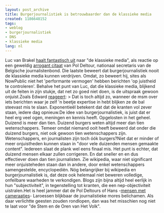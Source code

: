 ```yaml
---
layout: post_archive
title: Burgerjournalistiek is betrouwbaarder dan de klassieke media
created: 1186648152
tags:
- weblog
- burgerjournalistiek
- DNS
- klassieke media
lang: nl
---
```

Luc van Brakel  [haalt fantastisch uit](http://lvb.net/item/5103) naar "de klassieke media", als reactie op een geweldig [arrogant citaat](http://www.standaard.be/partners/index.asp?articleID=211FLL4N) van Pol Deltour, nationaal secretaris van de Belgische journalistenbond. Die laatste beweert dat burgerjournalistiek nooit de klassieke media kunnen verdrijven. Omdat, zo beweert hij, sites als NowPublic niet het 'performante vermogen' hebben berichten 'op juistheid te controleren'. Behalve het punt van Luc, dat die klassieke media, blijkend uit de feiten in zijn stukje, dat net zo goed niet doen, is de uitspraak gewoon onjuist.Zoals Edward [reageert](http://lvb.net/item/5103#46034): > Dat is toch altijd zo, wanneer de msm over iets berichten waar je zelf 'n beetje expertise in hebt blijken ze de bal steevast mis te slaan. Exponentieël betekent dat dat de kranten vol zever staan, iedere dag opnieuw.De idee van burgerjournalistiek, is juist dat er heel erg veel ogen, meningen en kennis heeft. Opgelosten in het geheel. Duizend is meer dan tien. Duizend burgers weten altijd meer dan tien wetenschappers. Temeer omdat niemand ooit heeft beweerd dat onder die duizend burgers, niet ook gewoon tien wetenschappers zijn. Wetenschappers, en journalisten zijn toch óók burgers?Niet dat er minder of meer onjuistheden kunnen staan in "door vele duizenden mensen gemaakte content". Iedereen slaat de plank wel eens finaal mis. Het punt is echter, dat duizend mensen elkaar zullen corrigeren. En dat sneller en en dus effectiever doen dan tien journalisten. Zie wikipedia, waar niet significant meer onjuisteheden staan dan in andere, door enkel wetenschappers samengestelde, encyclopediën. Nóg belangrijker bij wikipedia en burgerjournalistiek is, dat deze ook helemaal niet beweren volledige, onfeilbare waarheden te verkondigen. Blogs zijn bijna altijd heel eerlijk in hun "subjectiviteit", in tegenstelling tot kranten, die een nep-objectiviteit uistralen.Het is heel jammer dat de Pol Deltours of Hans -[mensen met cameraatjes](http://www.denieuwereporter.nl/?p=1040)- Laroessen blijkbaar de journalistieke mores belichamen. Als daar verlichtte geesten zouden rondlopen, dan was het misschien nog niet te laat voor "de Stem en de Oren van Het Volk".
